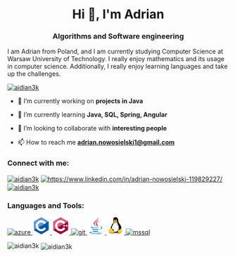 <h1 align="center">Hi 👋, I'm Adrian</h1>
<h3 align="center">Algorithms and Software engineering</h3>

I am Adrian from Poland, and I am currently studying Computer Science at Warsaw University of Technology. I really enjoy mathematics and its usage in computer science. Additionally, I really enjoy learning languages and take up the challenges. 

<p align="left"> <a href="https://twitter.com/aidian3k" target="blank"><img src="https://img.shields.io/twitter/follow/aidian3k?logo=twitter&style=for-the-badge" alt="aidian3k" /></a> </p>

- 🔭 I’m currently working on **projects in Java**

- 🌱 I’m currently learning **Java, SQL, Spring, Angular**

- 👯 I’m looking to collaborate with **interesting people**

- 📫 How to reach me **adrian.nowosielski1@gmail.com**

<h3 align="left">Connect with me:</h3>
<p align="left">
<a href="https://twitter.com/aidian3k" target="blank"><img align="center" src="https://raw.githubusercontent.com/rahuldkjain/github-profile-readme-generator/master/src/images/icons/Social/twitter.svg" alt="aidian3k" height="30" width="40" /></a>
<a href="https://linkedin.com/in/https://www.linkedin.com/in/adrian-nowosielski-119829227/" target="blank"><img align="center" src="https://raw.githubusercontent.com/rahuldkjain/github-profile-readme-generator/master/src/images/icons/Social/linked-in-alt.svg" alt="https://www.linkedin.com/in/adrian-nowosielski-119829227/" height="30" width="40" /></a>
<a href="https://www.leetcode.com/aidian3k" target="blank"><img align="center" src="https://raw.githubusercontent.com/rahuldkjain/github-profile-readme-generator/master/src/images/icons/Social/leet-code.svg" alt="aidian3k" height="30" width="40" /></a>
</p>

<h3 align="left">Languages and Tools:</h3>
<p align="left"> <a href="https://azure.microsoft.com/en-in/" target="_blank" rel="noreferrer"> <img src="https://www.vectorlogo.zone/logos/microsoft_azure/microsoft_azure-icon.svg" alt="azure" width="40" height="40"/> </a> <a href="https://www.cprogramming.com/" target="_blank" rel="noreferrer"> <img src="https://raw.githubusercontent.com/devicons/devicon/master/icons/c/c-original.svg" alt="c" width="40" height="40"/> </a> <a href="https://www.w3schools.com/cpp/" target="_blank" rel="noreferrer"> <img src="https://raw.githubusercontent.com/devicons/devicon/master/icons/cplusplus/cplusplus-original.svg" alt="cplusplus" width="40" height="40"/> </a> <a href="https://git-scm.com/" target="_blank" rel="noreferrer"> <img src="https://www.vectorlogo.zone/logos/git-scm/git-scm-icon.svg" alt="git" width="40" height="40"/> </a> <a href="https://www.java.com" target="_blank" rel="noreferrer"> <img src="https://raw.githubusercontent.com/devicons/devicon/master/icons/java/java-original.svg" alt="java" width="40" height="40"/> </a> <a href="https://www.linux.org/" target="_blank" rel="noreferrer"> <img src="https://raw.githubusercontent.com/devicons/devicon/master/icons/linux/linux-original.svg" alt="linux" width="40" height="40"/> </a> <a href="https://www.microsoft.com/en-us/sql-server" target="_blank" rel="noreferrer"> <img src="https://www.svgrepo.com/show/303229/microsoft-sql-server-logo.svg" alt="mssql" width="40" height="40"/> </a> </p>

<p><img align="left" src="https://github-readme-stats.vercel.app/api/top-langs?username=aidian3k&show_icons=true&locale=en&layout=compact" alt="aidian3k" /></p>

<p>&nbsp;<img align="center" src="https://github-readme-stats.vercel.app/api?username=aidian3k&show_icons=true&locale=en" alt="aidian3k" /></p>




